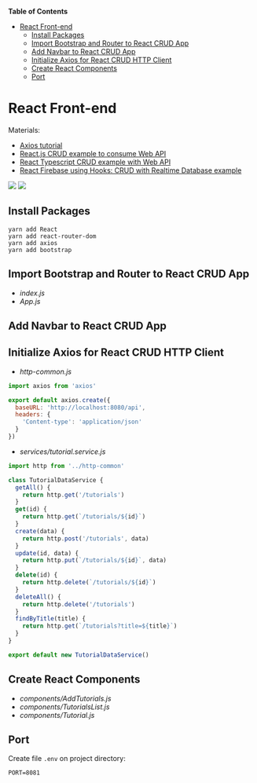 <!-- markdown-toc start - Don't edit this section. Run M-x markdown-toc-refresh-toc -->
**Table of Contents**

- [React Front-end](#react-front-end)
    - [Install Packages](#install-packages)
    - [Import Bootstrap and Router to React CRUD App](#import-bootstrap-and-router-to-react-crud-app)
    - [Add Navbar to React CRUD App](#add-navbar-to-react-crud-app)
    - [Initialize Axios for React CRUD HTTP Client](#initialize-axios-for-react-crud-http-client)
    - [Create React Components](#create-react-components)
    - [Port](#port)

<!-- markdown-toc end -->

# React Front-end

Materials:

- [Axios tutorial](https://www.bezkoder.com/axios-request/)
- [React.js CRUD example to consume Web API](https://www.bezkoder.com/react-crud-web-api/)
- [React Typescript CRUD example with Web API](https://bezkoder.com/react-typescript-axios/)
- [React Firebase using Hooks: CRUD with Realtime Database example](https://www.bezkoder.com/react-firebase-hooks-crud/)

![](https://www.bezkoder.com/wp-content/uploads/2020/03/django-react-axios-rest-framework-crud-example-react-overview.png)
![](https://www.bezkoder.com/wp-content/uploads/2020/11/react-redux-crud-example-rest-api-axios-app-components.png)

## Install Packages

```shell
yarn add React
yarn add react-router-dom
yarn add axios
yarn add bootstrap
```

## Import Bootstrap and Router to React CRUD App

- _index.js_
- _App.js_

## Add Navbar to React CRUD App

## Initialize Axios for React CRUD HTTP Client

- _http-common.js_

```js
import axios from 'axios'

export default axios.create({
  baseURL: 'http://localhost:8080/api',
  headers: {
    'Content-type': 'application/json'
  }
})
```

- _services/tutorial.service.js_

```js
import http from '../http-common'

class TutorialDataService {
  getAll() {
    return http.get('/tutorials')
  }
  get(id) {
    return http.get(`/tutorials/${id}`)
  }
  create(data) {
    return http.post('/tutorials', data)
  }
  update(id, data) {
    return http.put(`/tutorials/${id}`, data)
  }
  delete(id) {
    return http.delete(`/tutorials/${id}`)
  }
  deleteAll() {
    return http.delete('/tutorials')
  }
  findByTitle(title) {
    return http.get(`/tutorials?title=${title}`)
  }
}

export default new TutorialDataService()
```

## Create React Components

- _components/AddTutorials.js_
- _components/TutorialsList.js_
- _components/Tutorial.js_

## Port

Create file `.env` on project directory:


```
PORT=8081
```
